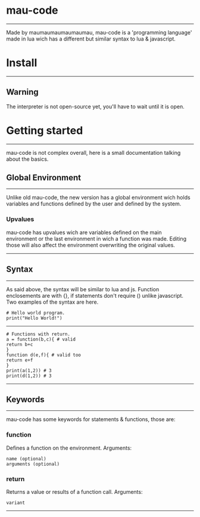 
# mau-code
---
Made by maumaumaumaumaumau,
mau-code is a 'programming language' made in lua wich has a different but similar syntax to lua & javascript.



# Install
---
## Warning
The interpreter is not open-source yet, you'll have to wait until it is open.


# Getting started
---

mau-code is not complex overall, here is a small documentation talking about the basics.

## Global Environment
---

Unlike old mau-code, the new version has a global environment wich holds variables and functions defined by the user and defined by the system.

### Upvalues

mau-code has upvalues wich are variables defined on the main environment or the last environment in wich a function was made. Editing those will also affect the environment overwriting the original values.


---

## Syntax

---
As said above, the syntax will be similar to lua and js. Function enclosements are with {}, if statements don't require () unlike javascript.
Two examples of the syntax are here.

```
# Hello world program.
print("Hello World!")
```
---
```
# Functions with return.
a = function(b,c){ # valid
return b+c
} 
function d(e,f){ # valid too 
return e+f
}
print(a(1,2)) # 3
print(d(1,2)) # 3
```

---

## Keywords
---
mau-code has some keywords for  statements & functions, those are:

### function

Defines a function on the environment.
Arguments:
```
name (optional)
arguments (optional)
```

### return

Returns a value or results of a function call.
Arguments:
```
variant
```

---
